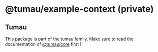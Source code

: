 # @tumau/example-context (private)

## Tumau

This package is part of the [tumau](https://github.com/etienne-dldc/tumau) family. Make sure to read the documentation of [@tumau/core](https://github.com/etienne-dldc/tumau/tree/master/packages/tumau-core) first !
